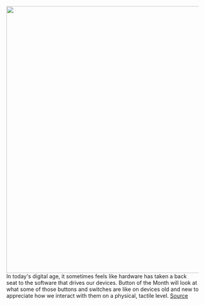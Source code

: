 <img src='https://cdn.vox-cdn.com/thumbor/uPyugDuDYMGB28nrC_slf0BfwiE=/0x0:2040x1360/1200x800/filters:focal(1041x468:1367x794)/cdn.vox-cdn.com/uploads/chorus_image/image/66159992/awhite_200117_3870_0232.0.jpg' width='700px' /><br/>
In today's digital age, it sometimes feels like hardware has taken a back seat to the software that drives our devices. Button of the Month will look at what some of those buttons and switches are like on devices old and new to appreciate how we interact with them on a physical, tactile level.
<a href='https://www.theverge.com/2020/1/24/21078922/xbox-360-transforming-d-pad-button-improvement-evolution-change-microsoft'> Source <a/>
